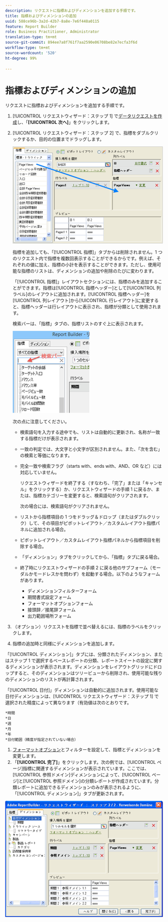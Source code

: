 ```yaml
---
description: リクエストに指標およびディメンションを追加する手順です。
title: 指標およびディメンションの追加
uuid: 588ce96b-3a2d-42b7-8a8e-7e6f448a0115
feature: Report Builder
role: Business Practitioner, Administrator
translation-type: tm+mt
source-git-commit: 894ee7a8f761f7aa2590e06708be82e7ecfa3f6d
workflow-type: tm+mt
source-wordcount: '520'
ht-degree: 99%

---
```



# 指標およびディメンションの追加

リクエストに指標およびディメンションを追加する手順です。

1. [!UICONTROL リクエストウィザード：ステップ 1] で[データリクエストを作成](/help/analyze/report-builder/data-requests/data-requests.md)し、「**[!UICONTROL 次へ]**」をクリックします。
1. [!UICONTROL リクエストウィザード：ステップ 2] で、指標をダブルクリックするか、目的の位置までドラッグします。

   ![ステップ情報](assets/adding_metrics.png)

   指標を追加しても、「[!UICONTROL 指標]」タブからは削除されません。1 つのリクエスト内で指標を複数回表示することができるからです。例えば、それぞれの値に加え、指標の小計を表示することができます。ただし、使用可能な指標のリストは、ディメンションの追加や削除のたびに変わります。

   「[!UICONTROL 指標]」レイアウトセクションには、指標のみを追加することができます。指標は[!UICONTROL 指標ヘッダー]として[!UICONTROL 列ラベル]のレイアウトに追加されます。[!UICONTROL 指標ヘッダー]を[!UICONTROL 列レイアウト]から[!UICONTROL 行レイアウト]に変更すると、指標ヘッダーは行レイアウトに表示され、指標が分類として使用されます。

   検索バーは、「指標」タブの、指標リストのすぐ上に表示されます。

   ![](assets/search_bar_metric.png)

   次の点に注意してください。

   * 検索語句を入力する途中でも、リストは自動的に更新され、名称が一致する指標だけが表示されます。
   * 一致の判定では、大文字と小文字が区別されません。また、「次を含む」の検索と等価になります。
   * 完全一致や検索フラグ（starts with、ends with、AND、OR など）には対応していません。

      リクエストウィザードを終了する（すなわち、「完了」または「キャンセル」をクリックする）か、リクエストウィザードの手順 1 に戻るか、または、指標カテゴリーを変更すると、検索語句がクリアされます。

      次の場合には、検索語句がクリアされません。

   * リストから指標項目の 1 つをドラッグ＆ドロップ（またはダブルクリック）して、その項目がピボットレイアウト／カスタムレイアウト指標パネルに追加される場合。
   * ピボットレイアウト／カスタムレイアウト指標パネルから指標項目を削除する場合。
   * 「ディメンション」タブをクリックしてから、「指標」タブに戻る場合。
   * 終了時にリクエストウィザードの手順 2 に戻る他のサブフォーム（モーダルかモードレスかを問わず）を起動する場合。以下のようなフォームがあります。

      * ディメンションフィルターフォーム
      * 期間書式設定フォーム
      * フォーマットオプションフォーム
      * 接頭辞／接尾辞フォーム
      * 出力範囲場所フォーム

1. （オプション）リクエストを指標で並べ替えるには、指標のラベルをクリックします。
1. 指標の追加時と同様にディメンションを追加します。

「[!UICONTROL ディメンション]」タブには、分類されたディメンション、またはステップ 1 で選択するベースレポートの分類、レポートスイートの設定に関するディメンションが表示されます。ディメンションをレイアウトグリッドにドロップすると、そのディメンションはツリービューから削除され、使用可能な残りのディメンションのリストが再計算されます。

「[!UICONTROL 日付]」ディメンションは自動的に追加されます。使用可能な日付ディメンションは、[!UICONTROL リクエストウィザード：ステップ 1] で選択された精度によって異なります（有効値は次のとおりです。

    *時間
    *日
    *週
    *月
    *年
    *日付範囲（精度が指定されていない場合）

1. [フォーマットオプション](/help/analyze/report-builder/layout/t-format-display-headers.md)とフィルターを設定して、指標とディメンションを変更します。
1. 「**[!UICONTROL 完了]**」をクリックします。次の例では、[!UICONTROL ページ]指標に関連するディメンションが表示されています。ここでは、[!UICONTROL 参照ドメイン]ディメンションによって、[!UICONTROL ページ]と[!UICONTROL 参照ドメイン]の分類レポートが作成されています。分類レポートに追加できるディメンションのみが表示されるように、「[!UICONTROL ディメンション]」タブが更新されます。

![](assets/page_pageview_02.png)
